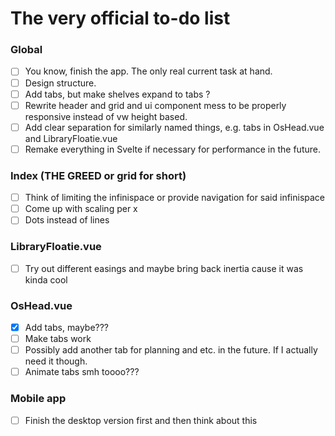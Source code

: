 # The very official to-do list
### Global
- [ ] You know, finish the app. The only real current task at hand.
- [ ] Design structure.
- [ ] Add tabs, but make shelves expand to tabs ? 
- [ ] Rewrite header and grid and ui component mess to be properly responsive instead of vw height based.
- [ ] Add clear separation for similarly named things, e.g. tabs in OsHead.vue and LibraryFloatie.vue
- [ ] Remake everything in Svelte if necessary for performance in the future.
### Index (THE GREED or grid for short)
- [ ] Think of limiting the infinispace or provide navigation for said infinispace
- [ ] Come up with scaling per x 
- [ ] Dots instead of lines
### LibraryFloatie.vue
- [ ] Try out different easings and maybe bring back inertia cause it was kinda cool
### OsHead.vue
- [x] Add tabs, maybe???
- [ ] Make tabs work
- [ ] Possibly add another tab for planning and etc. in the future. If I actually need it though.
- [ ] Animate tabs smh toooo???

### Mobile app
- [ ] Finish the desktop version first and then think about this